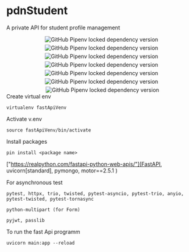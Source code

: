 # pdnStudent
A private API for student profile management

<div style="display: flex; flex-flow: row wrap; justify-content: center; ">
<img style="padding-right:5px; padding-bottom:5px" alt="GitHub Pipenv locked dependency version" src="https://img.shields.io/github/pipenv/locked/dependency-version/DrMadhushan/pdnStudent/fastapi"> 
<img style="padding-right:5px; padding-bottom:5px" alt="GitHub Pipenv locked dependency version" src="https://img.shields.io/github/pipenv/locked/dependency-version/DrMadhushan/pdnStudent/uvicorn?color=blue&logoColor=blue"> 
<img style="padding-right:5px; padding-bottom:5px" alt="GitHub Pipenv locked dependency version" src="https://img.shields.io/github/pipenv/locked/dependency-version/DrMadhushan/pdnStudent/pymongo?color=g&logoColor=blue">

<img style="padding-right:5px; padding-bottom:5px" alt="GitHub Pipenv locked dependency version" src="https://img.shields.io/github/pipenv/locked/dependency-version/DrMadhushan/pdnStudent/python-multipart"> 
<img style="padding-right:5px; padding-bottom:5px" alt="GitHub Pipenv locked dependency version" src="https://img.shields.io/github/pipenv/locked/dependency-version/DrMadhushan/pdnStudent/pyjwt?color=blue&logoColor=blue"> 
<img style="padding-right:5px; padding-bottom:5px" alt="GitHub Pipenv locked dependency version" src="https://img.shields.io/github/pipenv/locked/dependency-version/DrMadhushan/pdnStudent/passlib?color=g&logoColor=blue">
</div>
<div style="display: flex; flex-flow: row wrap; justify-content: center;">
<img alt="GitHub Pipenv locked dependency version" src="https://img.shields.io/github/pipenv/locked/dependency-version/DrMadhushan/pdnStudent/dev/pytest?color=g&logoColor=blue">
</div>
Create virtual env

    virtualenv fastApiVenv

Activate v.env

    source fastApiVenv/bin/activate

Install packages

    pin install <package name>

["https://realpython.com/fastapi-python-web-apis/"](FastAPI, uvicorn[standard], pymongo, motor==2.5.1 )

For asynchronous test

```pytest, httpx, trio, twisted, pytest-asyncio, pytest-trio, anyio, pytest-twisted, pytest-tornasync```

```python-multipart (for Form)```

```pyjwt, passlib```

To run the fast Api programm

    uvicorn main:app --reload

